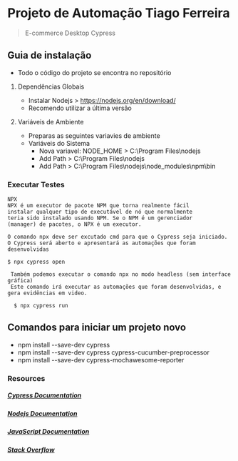 
# Projeto de Automação Tiago Ferreira
> E-commerce Desktop Cypress


## Guia de instalação
- Todo o código do projeto se encontra no repositório

1. Dependências Globais

    * Instalar Nodejs > https://nodejs.org/en/download/
    - Recomendo utilizar a última versão
    
2. Variáveis de Ambiente
	
	* Preparas as seguintes variavies de ambiente
	- Variáveis do Sistema
		* Nova variavel: NODE_HOME > C:\Program Files\nodejs
		* Add Path > C:\Program Files\nodejs
		* Add Path > C:\Program Files\nodejs\node_modules\npm\bin


### Executar Testes
	NPX
	NPX é um executor de pacote NPM que torna realmente fácil 
	instalar qualquer tipo de executável de nó que normalmente 
	teria sido instalado usando NPM. Se o NPM é um gerenciador 
	(manager) de pacotes, o NPX é um executor.
	
	O comando npx deve ser excutado cmd para que o Cypress seja iniciado.
	O Cypress será aberto e apresentará as automações que foram desenvolvidas
	
	$ npx cypress open
  ```
   Também podemos executar o comando npx no modo headless (sem interface gráfica)
   Este comando irá executar as automações que foram desenvolvidas, e gera evidências em video.

	$ npx cypress run
  ```

  ## Comandos para iniciar um projeto novo
- npm install --save-dev cypress
- npm install --save-dev cypress cypress-cucumber-preprocessor
- npm install --save-dev cypress-mochawesome-reporter

### Resources

##### [Cypress Documentation](https://docs.cypress.io/guides/overview/why-cypress)

##### [Nodejs Documentation](https://nodejs.org/en/docs/)

##### [JavaScript Documentation](https://developer.mozilla.org/en-US/docs/Web/JavaScript)

##### [Stack Overflow](http://stackoverflow.com/)
